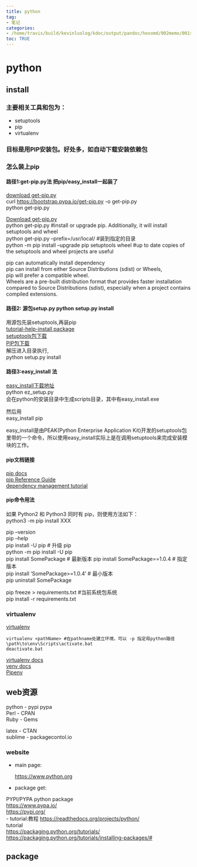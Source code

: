 ```yaml
---
title: python
tag: 
- 笔记
categories:
- /home/travis/build/kevinluolog/kdoc/output/pandoc/hexomd/002memo/001software/001install/
toc: TRUE
---
```

<h1 id="python">python</h1>
<h2 id="install">install</h2>
<h3 id="主要相关工具和包为">主要相关工具和包为：</h3>
<ul>
<li>setuptools</li>
<li>pip</li>
<li>virtualenv</li>
</ul>
<h3 id="目标是用pip安装包好处多如自动下载安装依赖包">目标是用PIP安装包。好处多，如自动下载安装依赖包</h3>
<h3 id="怎么装上pip">怎么装上pip</h3>
<h4 id="路径1get-pip.py法-把pipeasy_install一起装了">路径1:get-pip.py法 把pip/easy_install一起装了</h4>
<p><a href="https://bootstrap.pypa.io/get-pip.py">download get-pip.py</a><br />
curl <a href="https://bootstrap.pypa.io/get-pip.py" class="uri">https://bootstrap.pypa.io/get-pip.py</a> -o get-pip.py<br />
python get-pip.py</p>
<p><a href="https://bootstrap.pypa.io/get-pip.py">Download get-pip.py</a><br />
python get-pip.py #install or upgrade pip. Additionally, it will install setuptools and wheel<br />
python get-pip.py –prefix=/usr/local/ #装到指定的目录<br />
python -m pip install –upgrade pip setuptools wheel #up to date copies of the setuptools and wheel projects are useful</p>
<p>pip can automatically install dependency<br />
pip can install from either Source Distributions (sdist) or Wheels,<br />
pip will prefer a compatible wheel.<br />
Wheels are a pre-built distribution format that provides faster installation compared to Source Distributions (sdist), especially when a project contains compiled extensions.</p>
<h4 id="路径2-源包setup.py-python-setup.py-install">路径2: 源包setup.py python setup.py install</h4>
<p>用源包先装setuptools,再装pip<br />
<a href="https://packaging.python.org/tutorials/installing-packages/">tutorial-help-install package</a><br />
<a href="https://pypi.org/project/setuptools/#files">setuptools包下载</a><br />
<a href="https://pypi.org/project/pip/#files">PIP包下载</a><br />
解压进入目录执行,<br />
python setup.py install</p>
<h4 id="路径3easy_install-法">路径3:easy_install 法</h4>
<p><a href="https://pypi.python.org/pypi/ez_setup">easy_install下载地址</a><br />
python ez_setup.py<br />
会在python的安装目录中生成scripts目录，其中有easy_install.exe</p>
<p>然后用<br />
easy_install pip</p>
<p>easy_install是由PEAK(Python Enterprise Application Kit)开发的setuptools包里带的一个命令，所以使用easy_install实际上是在调用setuptools来完成安装模块的工作。</p>
<h4 id="pip文档链接">pip文档链接</h4>
<p><a href="https://pip.pypa.io/">pip docs</a><br />
<a href="https://pip.pypa.io/en/latest/reference/index.html">pip Reference Guide</a><br />
<a href="https://packaging.python.org/tutorials/managing-dependencies/#managing-dependencies">dependency management tutorial</a></p>
<h4 id="pip命令用法">pip命令用法</h4>
<p>如果 Python2 和 Python3 同时有 pip，则使用方法如下：<br />
python3 -m pip install XXX</p>
<p>pip –version<br />
pip –help<br />
pip install -U pip # 升级 pip<br />
python -m pip install -U pip<br />
pip install SomePackage # 最新版本 pip install SomePackage==1.0.4 # 指定版本<br />
pip install ‘SomePackage&gt;=1.0.4’ # 最小版本<br />
pip uninstall SomePackage</p>
<p>pip freeze &gt; requirements.txt #当前系统包系统<br />
pip install -r requirements.txt</p>
<h3 id="virtualenv">virtualenv</h3>
<p><a href="https://pypi.org/project/virtualenv/#files">virtualenv</a></p>
<pre><code>virtualenv &lt;pathName&gt; #在pathname处建立环境，可以 -p 指定母python路径  
\path\to\env\Scripts\activate.bat  
deactivate.bat  </code></pre>
<p><a href="http://virtualenv.pypa.io/">virtualenv docs</a><br />
<a href="https://docs.python.org/3/library/venv.html">venv docs</a><br />
<a href="https://packaging.python.org/key_projects/#pipenv">Pipenv</a></p>
<h2 id="web资源">web资源</h2>
<p>python - pypi pypa<br />
Perl - CPAN<br />
Ruby - Gems</p>
<p>latex - CTAN<br />
sublime - packagecontol.io</p>
<h3 id="website">website</h3>
<ul>
<li><p>main page:</p>
<p><a href="https://www.python.org" class="uri">https://www.python.org</a></p></li>
<li>package get:</li>
</ul>
<p>PYPI/PYPA python package<br />
<a href="https://www.pypa.io/" class="uri">https://www.pypa.io/</a><br />
<a href="https://pypi.org/" class="uri">https://pypi.org/</a><br />
- tutorial:教程 <a href="https://readthedocs.org/projects/python/" class="uri">https://readthedocs.org/projects/python/</a><br />
tutorial<br />
<a href="https://packaging.python.org/tutorials/" class="uri">https://packaging.python.org/tutorials/</a><br />
<a href="https://packaging.python.org/tutorials/installing-packages/#" class="uri">https://packaging.python.org/tutorials/installing-packages/#</a></p>
<h2 id="package">package</h2>
